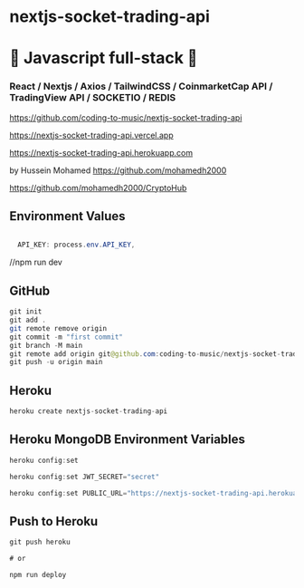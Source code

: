 # nextjs-socket-trading-api

# 🚀 Javascript full-stack 🚀

### React / Nextjs / Axios / TailwindCSS / CoinmarketCap API / TradingView API / SOCKETIO / REDIS

https://github.com/coding-to-music/nextjs-socket-trading-api

https://nextjs-socket-trading-api.vercel.app

https://nextjs-socket-trading-api.herokuapp.com

by Hussein Mohamed https://github.com/mohamedh2000

https://github.com/mohamedh2000/CryptoHub

## Environment Values

```java

  API_KEY: process.env.API_KEY,
```

//npm run dev

## GitHub

```java
git init
git add .
git remote remove origin
git commit -m "first commit"
git branch -M main
git remote add origin git@github.com:coding-to-music/nextjs-socket-trading-api.git
git push -u origin main

```

## Heroku

```java
heroku create nextjs-socket-trading-api

```

## Heroku MongoDB Environment Variables

```java
heroku config:set

heroku config:set JWT_SECRET="secret"

heroku config:set PUBLIC_URL="https://nextjs-socket-trading-api.herokuapp.com"
```

## Push to Heroku

```java
git push heroku

# or

npm run deploy
```

